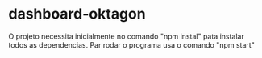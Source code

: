 # dashboard-oktagon

O projeto necessita inicialmente no comando "npm instal" pata instalar todos as dependencias.
 Par rodar o programa usa o comando "npm start"
